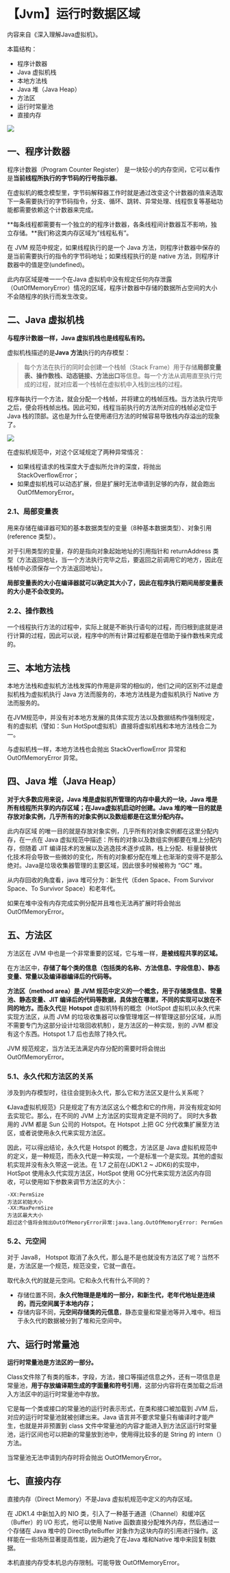 # 【Jvm】运行时数据区域

内容来自《深入理解Java虚拟机》。

本篇结构：

- 程序计数器
- Java 虚拟机栈
- 本地方法栈
- Java 堆（Java Heap）
- 方法区
- 运行时常量池
- 直接内存

![](../../images/java/jvm/jvm%20内存划分.jpg)

## 一、程序计数器

程序计数器（Program Counter Register） 是一块较小的内存空间，它可以看作是**当前线程所执行的字节码的行号指示器**。

在虚拟机的概念模型里，字节码解释器工作时就是通过改变这个计数器的值来选取下一条需要执行的字节码指令，分支、循环、跳转、异常处理、线程恢复等基础功能都需要依赖这个计数器来完成。

**每条线程都需要有一个独立的的程序计数器，各条线程间计数器互不影响，独立存储。**我们称这类内存区域为”线程私有”。

在 JVM 规范中规定，如果线程执行的是一个 Java 方法，则程序计数器中保存的是当前需要执行的指令的字节码地址；如果线程执行的是 native 方法，则程序计数器中的值是空(undefined)。

此内存区域是唯一一个在Java 虚拟机中没有规定任何内存泄露（OutOfMemoryError）情况的区域，程序计数器中存储的数据所占空间的大小不会随程序的执行而发生改变。

## 二、Java 虚拟机栈

**与程序计数器一样，Java 虚拟机栈也是线程私有的。**

虚拟机栈描述的是**Java 方法**执行的内存模型：

> 每个方法在执行的同时会创建一个栈帧（Stack  Frame）用于存储**局部变量表、操作数栈、动态链接、方法出口**等信息。每一个方法从调用直至执行完成的过程，就对应着一个栈帧在虚拟机中入栈到出栈的过程。

程序每执行一个方法，就会分配一个栈帧，并将建立的栈帧压栈。当方法执行完毕之后，便会将栈帧出栈。因此可知，线程当前执行的方法所对应的栈帧必定位于Java 栈的顶部。这也是为什么在使用递归方法的时候容易导致栈内存溢出的现象了。 

![](../../images/java/jvm/jvm%20栈.jpg)

在虚拟机规范中，对这个区域规定了两种异常情况：

- 如果线程请求的栈深度大于虚拟所允许的深度，将抛出 StackOverflowError；
- 如果虚拟机栈可以动态扩展，但是扩展时无法申请到足够的内存，就会跑出 OutOfMemoryError。

### 2.1、局部变量表

用来存储在编译器可知的基本数据类型的变量（8种基本数据类型）、对象引用(reference 类型）。

对于引用类型的变量，存的是指向对象起始地址的引用指针和 returnAddress 类型（方法返回地址，当一个方法执行完毕之后，要返回之前调用它的地方，因此在栈帧中必须保存一个方法返回地址）。

**局部变量表的大小在编译器就可以确定其大小了，因此在程序执行期间局部变量表的大小是不会改变的。**

### 2.2、操作数栈

一个线程执行方法的过程中，实际上就是不断执行语句的过程，而归根到底就是进行计算的过程，因此可以说，程序中的所有计算过程都是在借助于操作数栈来完成的。

## 三、本地方法栈

本地方法栈和虚拟机方法栈发挥的作用是非常的相似的，他们之间的区别不过是虚拟机栈为虚拟机执行 Java 方法而服务的，本地方法栈是为虚拟机执行 Native 方法而服务的。

在JVM规范中，并没有对本地方发展的具体实现方法以及数据结构作强制规定，有的虚拟机（譬如：Sun HotSpot虚拟机）直接将虚拟机栈和本地方法栈合二为一。

与虚拟机栈一样，本地方法栈也会抛出 StackOverflowError 异常和OutOfMemoryError 异常。

## 四、Java 堆（Java Heap）

**对于大多数应用来说，Java 堆是虚拟机所管理的内存中最大的一块，Java 堆是所有线程所共享的内存区域；在Java虚拟机启动时创建。Java 堆的唯一目的就是存放对象实例，几乎所有的对象实例以及数组都是在这里分配内存。**

此内存区域 的唯一目的就是存放对象实例，几乎所有的对象实例都在这里分配内存，在一点在 Java 虚拟规范中描述：所有的对象以及数组实例都要在堆上分配内存，但随着 JIT 编译技术的发展以及逃逸技术逐步成熟，栈上分配、标量替换优化技术将会导致一些微妙的变化，所有的对象都分配在堆上也渐渐的变得不是那么绝对。Java是垃圾收集器管理的主要区域，因此很多时候被称为 “GC” 堆。

从内存回收的角度看，java 堆可分为：新生代（Eden Space、From Survivor Space、To Survivor Space）和老年代。

如果在堆中没有内存完成实例分配并且堆也无法再扩展时将会抛出 OutOfMemoryError。

## 五、方法区

方法区在 JVM 中也是一个非常重要的区域，它与堆一样，**是被线程共享的区域。**

在方法区中，**存储了每个类的信息（包括类的名称、方法信息、字段信息）、静态变量、常量以及编译器编译后的代码等。**

**方法区（method area）**是 JVM 规范中定义的一个概念，用于存储类信息、常量池、静态变量、JIT 编译后的代码等数据，具体放在哪里，不同的实现可以放在不同的地方。而**永久代**是 **Hotspot** 虚拟机特有的概念（HotSpot 虚拟机以永久代来实现方法区，从而 JVM 的垃圾收集器可以像管理堆区一样管理这部分区域，从而不需要专门为这部分设计垃圾回收机制），是方法区的一种实现，别的 JVM 都没有这个东西。Hotspot 1.7 后也去除了持久代。

JVM 规范规定，当方法无法满足内存分配的需要时将会抛出 OutOfMemoryError。

### 5.1、永久代和方法区的关系

涉及到内存模型时，往往会提到永久代，那么它和方法区又是什么关系呢？

《Java虚拟机规范》只是规定了有方法区这么个概念和它的作用，并没有规定如何去实现它。那么，在不同的  JVM  上方法区的实现肯定是不同的了。 同时大多数用的 JVM 都是 Sun 公司的 Hotspot。在 Hotspot 上把 GC 分代收集扩展至方法区，或者说使用永久代来实现方法区。

因此，可以得出结论，永久代是 Hotspot 的概念，方法区是 Java 虚拟机规范中的定义，是一种规范，而永久代是一种实现，一个是标准一个是实现。其他的虚拟机实现并没有永久带这一说法。在 1.7 之前在(JDK1.2 ~ JDK6)的实现中，HotSpot 使用永久代实现方法区，HotSpot 使用 GC分代来实现方法区内存回收，可以使用如下参数来调节方法区的大小：

```
-XX:PermSize
方法区初始大小
-XX:MaxPermSize
方法区最大大小
超过这个值将会抛出OutOfMemoryError异常:java.lang.OutOfMemoryError: PermGen
```

### 5.2、元空间

对于 Java8， Hotspot 取消了永久代，那么是不是也就没有方法区了呢？当然不是，方法区是一个规范，规范没变，它就一直在。

取代永久代的就是元空间。它和永久代有什么不同的？

- 存储位置不同，**永久代物理是是堆的一部分，和新生代，老年代地址是连续的，而元空间属于本地内存；**
- 存储内容不同，**元空间存储类的元信息**，静态变量和常量池等并入堆中。相当于永久代的数据被分到了堆和元空间中。

## 六、运行时常量池

**运行时常量池是方法区的一部分。**

Class文件除了有类的版本，字段，方法，接口等描述信息之外，还有一项信息是常量池，**用于存放编译期生成的字面量和符号引用**，这部分内容将在类加载之后进入方法区中的运行时常量池中存放。

它是每一个类或接口的常量池的运行时表示形式，在类和接口被加载到 JVM 后，对应的运行时常量池就被创建出来。Java 语言并不要求常量只有编译时才能产生，也就是并非预置到 class 文件中常量池的内容才能进入到方法区运行时常量池，运行区间也可以把新的常量放到池中，使用得比较多的是 String 的 intern（）方法。

当常量池无法申请到内存时将会抛出 OutOfMemoryError。

## 七、直接内存

直接内存（Direct Memory）不是Java 虚拟机规范中定义的内存区域。

在 JDK1.4 中新加入的 NIO 类，引入了一种基于通道（Channel）和缓冲区（Buffer）的 I/O 形式，他可以使用 Native 函数直接分配堆外内存，然后通过一个存储在 Java 堆中的 DirectByteBuffer 对象作为这块内存的引用进行操作。这样能在一些场所显著提高性能，因为避免了在Java 堆和Native 堆中来回复制数据。

本机直接内存受本机总内存限制。可能导致 OutOfMemoryError。

